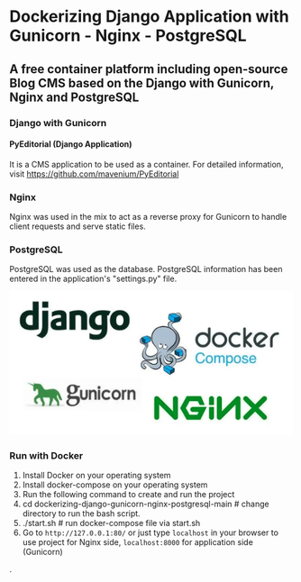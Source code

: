 <h1>Dockerizing Django Application with Gunicorn - Nginx - PostgreSQL</h1>

<h2>A free container platform including open-source Blog CMS based on the <strong>Django with Gunicorn, Nginx and PostgreSQL</strong></h2>

<h3>Django with Gunicorn</h3>

<h4>PyEditorial (Django Application) </h4>

It is a CMS application to be used as a container. For detailed information, visit https://github.com/mavenium/PyEditorial

<h3>Nginx</h3>

Nginx was used in the mix to act as a reverse proxy for Gunicorn to handle client requests and serve static files.

<h3>PostgreSQL</h3>

PostgreSQL was used as the database. PostgreSQL information has been entered in the application's "settings.py" file.

![Alt text](Screenshots/containerizing.png)

### Run with Docker

1. Install Docker on your operating system
2. Install docker-compose on your operating system
3. Run the following command to create and run the project
4. cd dockerizing-django-gunicorn-nginx-postgresql-main   # change directory to run the bash script.
5. ./start.sh                                             # run docker-compose file via start.sh
6. Go to  `http://127.0.0.1:80/` or just type `localhost` in your browser to use project for Nginx side, `localhost:8000` for application side (Gunicorn)

.

 
